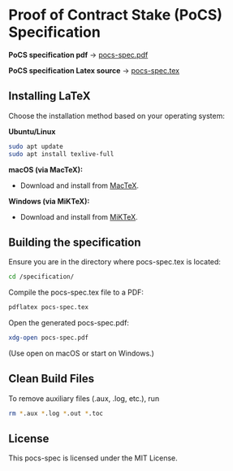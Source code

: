 # Proof of Contract Stake (PoCS) Specification

**PoCS specification pdf** -> [pocs-spec.pdf](specification/pocs-spec.pdf) 

**PoCS specification Latex source** -> [pocs-spec.tex](specification/pocs-spec.tex)

## Installing LaTeX

Choose the installation method based on your operating system:

**Ubuntu/Linux**
```bash
sudo apt update
sudo apt install texlive-full
```
**macOS (via MacTeX):**

- Download and install from [MacTeX](https://tug.org/mactex/mactex-download.html).

**Windows (via MiKTeX):**

- Download and install from [MiKTeX](https://miktex.org/download).


## Building the specification

Ensure you are in the directory where pocs-spec.tex is located:

```bash
cd /specification/
```

Compile the pocs-spec.tex file to a PDF:

```bash
pdflatex pocs-spec.tex
```

Open the generated pocs-spec.pdf:

```bash
xdg-open pocs-spec.pdf
```
(Use open on macOS or start on Windows.)


## Clean Build Files
To remove auxiliary files (.aux, .log, etc.), run
``` bash
rm *.aux *.log *.out *.toc

```


## License

This pocs-spec is licensed under the MIT License.
